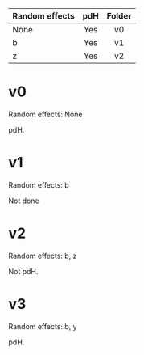 
| Random effects | pdH | Folder |
| -------------- |:---:|:------:|
| None           | Yes | v0     |
| b              | Yes | v1     |
| z              | Yes | v2     |



# v0

Random effects: None

pdH.


# v1

Random effects: b

Not done


# v2

Random effects: b, z

Not pdH.


# v3

Random effects: b, y

pdH.



